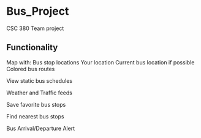 # Bus_Project
CSC 380 Team project

Functionality
-----------------------------------
Map with:
 Bus stop locations
 Your location
 Current bus location if possible
 Colored bus routes

View static bus schedules

Weather and Traffic feeds

Save favorite bus stops

Find nearest bus stops

Bus Arrival/Departure Alert
